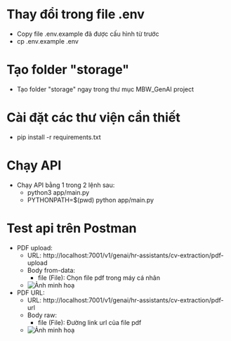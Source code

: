 # **Thay đổi trong file .env**
-   Copy file .env.example đã được cấu hình từ trước
-   cp .env.example .env
# **Tạo folder "storage"**
-   Tạo folder "storage" ngay trong thư mục MBW_GenAI project
# **Cài đặt các thư viện cần thiết**
-    pip install -r requirements.txt
# **Chạy API**
-   Chạy API bằng 1 trong 2 lệnh sau:
    -   python3 app/main.py
    -   PYTHONPATH=$(pwd) python app/main.py
# **Test api trên Postman**
-   PDF upload:
    -   URL: http://localhost:7001/v1/genai/hr-assistants/cv-extraction/pdf-upload
    -   Body from-data:
        -   file (File): Chọn file pdf trong máy cá nhân
    -   ![Ảnh minh hoạ](./imgs/pdf_upload_image.png)
-   PDF URL:
    -   URL: http://localhost:7001/v1/genai/hr-assistants/cv-extraction/pdf-url
    -   Body raw:
        -   file (File): Đường link url của file pdf
    -   ![Ảnh minh hoạ](./imgs/pdf_url_image.png)